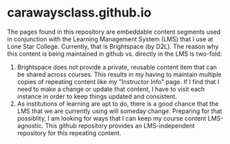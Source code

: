 # carawaysclass.github.io
The pages found in this repository are embeddable content segments used in conjunction with the Learning Management System (LMS) that I use at Lone Star College.  Currently, that is Brightspace (by D2L).  The reason why this content is being maintained in github vs. directly in the LMS is two-fold:

1. Brightspace does not provide a private, reusable content item that can be shared across courses.  This results in my having to maintain multiple copies of repeating content like my "Instructor Info" page.  If I find that I need to make a change or update that content, I have to visit each instance in order to keep things updated and consistent.  
2. As institutions of learning are apt to do, there is a good chance that the LMS that we are currently using will someday change.  Preparing for that possiblity, I am looking for ways that I can keep my course content LMS-agnostic.  This github repository provides an LMS-independent repository for this repeating content.

